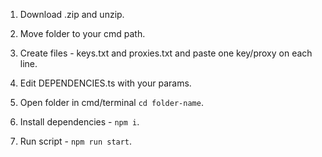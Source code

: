 1. Download .zip and unzip.

2. Move folder to your cmd path.

3. Create files - keys.txt and proxies.txt and paste one key/proxy on each line.

4. Edit DEPENDENCIES.ts with your params.

5. Open folder in cmd/terminal `cd folder-name`.

6. Install dependencies - `npm i`.

7. Run script - `npm run start`.
